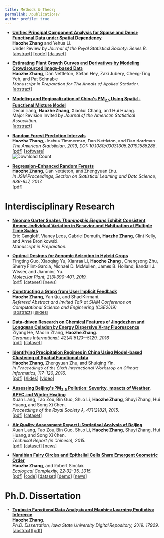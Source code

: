 ```yaml
---
title: Methods & Theory
permalink: /publications/
author_profile: true
---
```


* <b> [Unified Principal Component Analysis for Sparse and Dense Functional Data under Spatial Dependency](https://today.uci.edu/event/spatially_dependent_functional_data_covariance_estimation_principal_component_analysis_and_kriging#.XCkCHM9KjdQ)</b> <br>
<b> Haozhe Zhang</b> and Yehua Li. <br> 
Under Review by <i> Journal of the Royal Statistical Society: Series B.</i> <br>
\[[abstract](https://ww2.amstat.org/meetings/jsm/2018/onlineprogram/AbstractDetails.cfm?abstractid=328380)\]
\[[code](https://github.com/haozhestat/spatialFDA)\]
\[[dataset](https://www.gov.uk/government/statistical-data-sets/price-paid-data-downloads)\]

* <b>[Estimating Plant Growth Curves and Derivatives by Modeling Crowdsourced Image-based Data]()</b><br>
<b>Haozhe Zhang</b>, Dan Nettleton, Stefan Hey, Zaki Jubery, Cheng-Ting Yeh, and Pat Schnable <br>
<i> Manuscript in Preparation for The Annals of Applied Statistics.</i><br>
\[[abstract](https://ww2.amstat.org/meetings/jsm/2019/onlineprogram/AbstractDetails.cfm?abstractid=305225)\]

* <b>[Modeling and Regionalization of China's PM$_{2.5}$ Using Spatial-Functional Mixture Model]()</b><br>
Decai Liang, <b>Haozhe Zhang</b>, Xiaohui Chang, and Hui Huang.<br>
Major Revision Invited by <i> Journal of the American Statistical Association.</i><br>
\[[abstract](https://ww2.amstat.org/meetings/jsm/2019/onlineprogram/AbstractDetails.cfm?abstractid=302893)\]

* <b>[Random Forest Prediction Intervals](http://haozhestat.github.io/files/manuscript_RFIntervals_FinalVersion.pdf)</b> <br>
<b>Haozhe Zhang</b>, Joshua Zimmerman, Dan Nettleton, and Dan Nordman.<br> 
 <i>The American Statistician, 2019, DOI: 10.1080/00031305.2019.1585288</i>.  <br>
 \[[pdf](http://haozhestat.github.io/files/manuscript_RFIntervals_FinalVersion.pdf)\]
\[[software](https://cran.r-project.org/web/packages/rfinterval/rfinterval.pdf)\] <br>
 ![Download Count](https://cranlogs.r-pkg.org/badges/grand-total/rfinterval?color=brightgreen)

* <b>[Regression-Enhanced Random Forests](https://arxiv.org/pdf/1904.10416.pdf)</b><br>
<b>Haozhe Zhang</b>, Dan Nettleton, and Zhengyuan Zhu. <i> <br>
 In JSM Proceedings, Section on Statistical Learning and Data Science, 636-647, 2017.</i> <br>
 \[[pdf](https://arxiv.org/pdf/1904.10416.pdf)\]
 
 
# Interdisciplinary Research

* <b>[Neonate Garter Snakes <i> Thamnophis Elegans </i> Exhibit Consistent Among-individual Variation in Behavior and Habituation at Multiple Time Scales](http://lezardsdemontagne.blogspot.com/)</b><br>
Eric Gangloff, Vianey Leos, Gabriel Demuth, <b>Haozhe Zhang</b>, Clint Kelly, and Anne Bronikowski.<br>
<i> Manuscript in Preparation.</i>

* <b>[Optimal Designs for Genomic Selection in Hybrid Crops](http://haozhestat.github.io/files/1-s2.0-S1674205219300024-main.pdf)</b> <br>
Tingting Guo, Xiaoqing Yu, Xianran Li, <b> Haozhe Zhang </b>, Chengsong Zhu, Sherry Flint-Garcia, Michael D. McMullen, James B. Holland, Randall J. Wisser, and Jianming Yu. <br>
 <i> Molecular Plant, 2(3):390-401, 2019. </i><br>
\[[pdf](http://haozhestat.github.io/files/1-s2.0-S1674205219300024-main.pdf)\]
\[[dataset](https://www.sciencedirect.com/science/article/pii/S1674205219300024#app2)\]
\[[news](https://www.news.iastate.edu/news/2019/02/08/datamininggenomics)\]

* <b>[ Constructing a Graph from User Implicit Feedback](http://meetings.siam.org/sess/dsp_programsess.cfm?SESSIONCODE=66151)</b> <br>
<b>Haozhe Zhang</b>, Yan Qu, and Shad Kirmani.<br>
<i> Refereed Abstract and Invited Talk at SIAM Conference on Computational Science and Engineering (CSE2019) </i> <br>
\[[abstract](http://meetings.siam.org/sess/dsp_talk.cfm?p=96916)\]
 \[[slides](http://haozhestat.github.io/files/Shad_Presentation.pdf)\]

* <b>[Data-driven Research on Chemical Features of Jingdezhen and Longquan Celadon by Energy Dispersive X-ray Fluorescence](https://www.sciencedirect.com/science/article/pii/S0272884215023135)</b><br>
Ziyang He, Maolin Zhang, <b>Haozhe Zhang</b>. <br> <i>Ceramics International, 42(4):5123--5129, 2016.</i> <br>
\[[pdf](https://www.sciencedirect.com/science/article/pii/S0272884215023135)\]
\[[dataset](http://haozhestat.github.io/files/Ceramics-Data.zip)\]

* <b>[Identifying Precipitation Regimes in China Using Model-based Clustering of Spatial Functional data](http://haozhestat.github.io/files/CI2016_Proceeding_Paper.pdf)</b><br>
<b>Haozhe Zhang</b>, Zhengyuan Zhu, and Shuiqing Yin. <i> <br>
In Proceedings of the Sixth International Workshop on Climate Informatics, 117–120, 2016.</i><br>
\[[pdf](https://opensky.ucar.edu/islandora/object/technotes:543)\]
\[[slides](https://www2.cisl.ucar.edu/sites/default/files/CI_Slides_Zhang_Haozhe.pdf)\]
\[[video](https://www.youtube.com/watch?v=aYRBfoA15V8)\]

* <b>[Assessing Beijing's PM$_{2.5}$ Pollution: Severity, Impacts of Weather, APEC and Winter Heating](http://rspa.royalsocietypublishing.org/content/471/2182/20150257)</b><br>
Xuan Liang, Tao Zou, Bin Guo, Shuo Li, <b>Haozhe Zhang</b>, Shuyi Zhang, Hui Huang, and Song Xi Chen. <i> <br>
Proceedings of the Royal Society A, 471(2182), 2015.</i> <br>
\[[pdf](http://rspa.royalsocietypublishing.org/content/471/2182/20150257)\]
\[[dataset](https://archive.ics.uci.edu/ml/datasets/Beijing+PM2.5+Data)\]

* <b>[Air Quality Assessment Report I: Statistical Analysis of Beijing](http://haozhestat.github.io/files/AirQualityAssessment_201503.pdf)</b><br>
Xuan Liang, Tao Zou, Bin Guo, Shuo Li, <b>Haozhe Zhang</b>, Shuyi Zhang, Hui Huang, and Song Xi Chen. <i> <br>
Technical Report (in Chinese), 2015.</i> <br>
\[[pdf](http://haozhestat.github.io/files/AirQualityAssessment_201503.pdf)\]
\[[dataset](http://songxichen.gsm.pku.edu.cn/index.php/Publication/view/id/9)\]
\[[news](http://news.sina.com.cn/zl/zatan/2015-11-12/11214914.shtml)\]

* <b>[Namibian Fairy Circles and Epithelial Cells Share Emergent Geometric Order](https://www.sciencedirect.com/science/article/pii/S1476945X15000069)</b><br>
<b>Haozhe Zhang</b>, and Robert Sinclair. <br> <i>Ecological Complexity, 22:32-35, 2015.</i><br>
\[[pdf](https://www.sciencedirect.com/science/article/pii/S1476945X15000069)\]
\[[code](http://haozhestat.github.io/files/matlab_Namibia.zip)\]
\[[dataset](http://haozhestat.github.io/files/Data_Namibia.zip)\]
\[[demo](http://haozhestat.github.io/files/image_with_centers.jpg)\]
\[[news](https://www.sciencedaily.com/releases/2015/04/150407084848.htm)\]


# Ph.D. Dissertation

* <b>[Topics in Functional Data Analysis and Machine Learning Predictive Inference](https://lib.dr.iastate.edu/stat_las_etd/)</b><br>
<b>Haozhe Zhang</b>.<br>
<i> Ph.D. Dissertation, Iowa State University Digital Repository, 2019. 17929.</i><br>
\[[abstract](https://lib.dr.iastate.edu/etd/17929/)\]\[[pdf](https://lib.dr.iastate.edu/etd/17929/)\]

<!--
## Working Papers
<!--
<b>[Estimating Plant Growth Curves and Derivatives by Modeling Crowdsourced Imaged-based Data](https://www.genomes2fields.org/)</b><br>
<b>Haozhe Zhang</b>, Dan Nettleton, Stefan Hey, Zaki Jubery, Cheng-Ting Yeh, and Pat Schnable
<br>
<i> Manuscript in preparation.</i>
<br>
\[[abstract](http://ww2.amstat.org/meetings/jsm/2019/onlineprogram/AbstractDetails.cfm?abstractid=305225)\]

<!--
<b>[Change of precipitation regionalization over China during 1961-2010]()</b> <br>
Shuiqing Yin, <b>Haozhe Zhang</b>, Decai Liang, Zhengyuan Zhu, and Deliang Chen.<br>
 <i> Manuscript in preparation.</i>

<!--
<b>[ Constructing a Graph from User Implicit Feedback](http://meetings.siam.org/sess/dsp_programsess.cfm?SESSIONCODE=66151)</b> <br>
 <b>Haozhe Zhang</b>, Yan Qu, and Shad Kirmani.<br>
 Preprint presented at SIAM Conference on Computational Science and Engineering (CSE2019)
 <br>
 <i> Manuscript in preparation.</i>
<br>
\[[abstract](http://meetings.siam.org/sess/dsp_talk.cfm?p=96916)\]
 \[[slides](http://haozhestat.github.io/files/Shad_Presentation.pdf)\]





<!--
<b>[Diagnosing Extrapolation in Test Data with Manifold Learning]()</b><br>
Joint work with Dan Nettleton.
-->
<!--
<b>[Optimal Penalized Scalar-on-Function Regression and Efficient Dimensional Reduction for Discretely Sampled Data]()</b><br>
Joint work with Yehua Li.
-->
